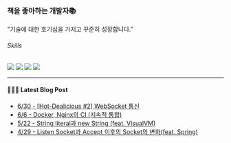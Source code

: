 
### 책을 좋아하는 개발자📚
"기술에 대한 호기심을 가지고 꾸준히 성장합니다."

###### Skills
<img src="https://img.shields.io/badge/java-c74634?style=flat-square&logo=oracle&logoColor=white"> <img src="https://img.shields.io/badge/spring-6DB33F?style=flat-square&logo=spring&logoColor=white"> <img src="https://img.shields.io/badge/mysql-4479A1?style=flat-square&logo=mysql&logoColor=white"> <img src="https://img.shields.io/badge/redis-DC382D?style=flat-square&logo=redis&logoColor=white">

------
#### 💁🏻‍♂️ Latest Blog Post

 - [6/30 - [Hot-Dealicious #2] WebSocket 통신](https://syeon2.github.io/project/hd-websocket.html)
 - [6/6 - Docker, Nginx의 CI (지속적 통합)](https://syeon2.github.io/project/project-review-hd.html)
 - [5/22 - String literal과 new String (feat. VisualVM)](https://syeon2.github.io/devlog/stringLiteral.html)
 - [4/29 - Listen Socket과 Accept 이후의 Socket의 변화(feat. Spring)](https://syeon2.github.io/devlog/socket.html)
